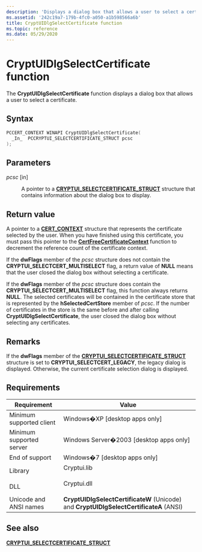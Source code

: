 ```yaml
---
description: 'Displays a dialog box that allows a user to select a certificate.'
ms.assetid: '242c19a7-179b-4fc0-a050-a1b598566a6b'
title: CryptUIDlgSelectCertificate function
ms.topic: reference
ms.date: 05/29/2020
---
```


# CryptUIDlgSelectCertificate function

The **CryptUIDlgSelectCertificate** function displays a dialog box that allows a user to select a certificate.

## Syntax


```C++
PCCERT_CONTEXT WINAPI CryptUIDlgSelectCertificate(
  _In_  PCCRYPTUI_SELECTCERTIFICATE_STRUCT pcsc
);
```



## Parameters

<dl> <dt>

*pcsc* \[in\]
</dt> <dd>

A pointer to a [**CRYPTUI\_SELECTCERTIFICATE\_STRUCT**](cryptui-selectcertificate-struct.md) structure that contains information about the dialog box to display.

</dd> </dl>

## Return value

A pointer to a [**CERT\_CONTEXT**](/windows/win32/api/Wincrypt/ns-wincrypt-cert_context) structure that represents the certificate selected by the user. When you have finished using this certificate, you must pass this pointer to the [**CertFreeCertificateContext**](/windows/win32/api/wincrypt/nf-wincrypt-certfreecertificatecontext) function to decrement the reference count of the certificate context.

If the **dwFlags** member of the *pcsc* structure does not contain the **CRYPTUI\_SELECTCERT\_MULTISELECT** flag, a return value of **NULL** means that the user closed the dialog box without selecting a certificate.

If the **dwFlags** member of the *pcsc* structure does contain the **CRYPTUI\_SELECTCERT\_MULTISELECT** flag, this function always returns **NULL**. The selected certificates will be contained in the certificate store that is represented by the **hSelectedCertStore** member of *pcsc*. If the number of certificates in the store is the same before and after calling **CryptUIDlgSelectCertificate**, the user closed the dialog box without selecting any certificates.

## Remarks

If the **dwFlags** member of the [**CRYPTUI\_SELECTCERTIFICATE\_STRUCT**](cryptui-selectcertificate-struct.md) structure is set to **CRYPTUI\_SELECTCERT\_LEGACY**, the legacy dialog is displayed. Otherwise, the current certificate selection dialog is displayed.

## Requirements



| Requirement | Value |
|-------------------------------------|---------------------------------------------------------------------------------------------------|
| Minimum supported client<br/> | Windows�XP \[desktop apps only\]<br/>                                                       |
| Minimum supported server<br/> | Windows Server�2003 \[desktop apps only\]<br/>                                              |
| End of support<br/> | Windows�7 \[desktop apps only\]<br/>                                                       |
| Library<br/>                  | <dl> <dt>Cryptui.lib</dt> </dl>            |
| DLL<br/>                      | <dl> <dt>Cryptui.dll</dt> </dl>            |
| Unicode and ANSI names<br/>   | **CryptUIDlgSelectCertificateW** (Unicode) and **CryptUIDlgSelectCertificateA** (ANSI)<br/> |



## See also

<dl> <dt>

[**CRYPTUI\_SELECTCERTIFICATE\_STRUCT**](cryptui-selectcertificate-struct.md)
</dt> </dl>






